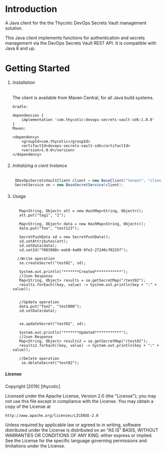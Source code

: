 # Introduction 
A Java client for the the Thycotic DevOps Secrets Vault management solution.

This Java client implements functions for authentication and secrets management via the DevOps Secrets Vault REST API. It is compatible with Java 8 and up.


# Getting Started

1.	###### Installation 
    The client is available from Maven Central, for all Java build systems.
    
    ```
    Gradle:
    
    dependencies {
        implementation 'com.thycotic:devops-secrets-vault-sdk:1.0.0'
    }
    Maven:
    
    <dependency>
        <groupId>com.thycotic</groupId>
        <artifactId>devops-secrets-vault-sdk</artifactId>
        <version>1.0.0</version>
    </dependency>
    ```
    
2.	###### Initializing a cient Instance

       ```java
        IDevOpsSecretsVaultClient client = new BaseClient("tenant", "clientid", "clientsecret", "domain.com");
        SecretService se = new BaseSecretService(client);
       ```
            
3.	###### Usage 
    ```
       Map<String, Object> att = new HashMap<String, Object>();
       att.put("tag1", "1");
    
       Map<String, Object> data = new HashMap<String, Object>();
       data.put("foo", "test123");
    
       SecretPushData sd = new SecretPushData();
       sd.setAttributes(att);
       sd.setData(data);
       sd.setId("7083988c-eeb8-4a09-9fe3-27240cf8225f");
       
      //Write operation
       se.createSecret("test02", sd);
       
       System.out.println("*******Created************");
       //Json Response 
       Map<String, Object> results = se.getSecretMap("/test02");
       results.forEach((key, value) -> System.out.println(key + ":" + value));

       
       //Update operation 
       data.put("foo2", "test000");
       sd.setData(data);
       
  
       se.updateSecret("test02", sd);
       
       System.out.println("*******Updated************");
       //Json Response 
       Map<String, Object> results2 = se.getSecretMap("/test02");
       results2.forEach((key, value) -> System.out.println(key + ":" + value));

       //Delete operation 
        se.deleteSecret("test02");
    ```

##### License

Copyright [2019] [thycotic]

Licensed under the Apache License, Version 2.0 (the "License");
you may not use this file except in compliance with the License.
You may obtain a copy of the License at

    http://www.apache.org/licenses/LICENSE-2.0

Unless required by applicable law or agreed to in writing, software
distributed under the License is distributed on an "AS IS" BASIS,
WITHOUT WARRANTIES OR CONDITIONS OF ANY KIND, either express or implied.
See the License for the specific language governing permissions and
limitations under the License.

